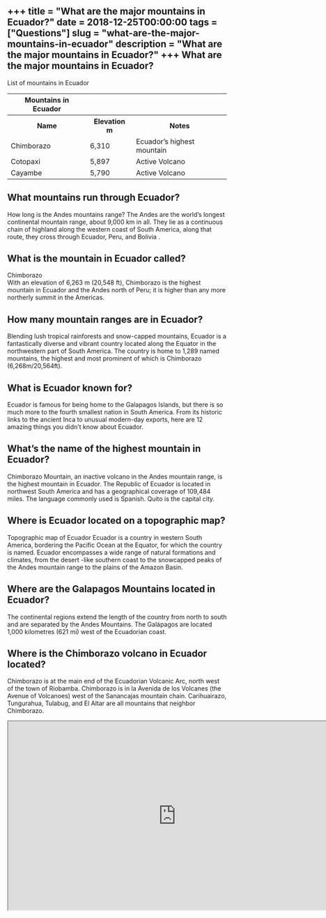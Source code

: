 +++
title = "What are the major mountains in Ecuador?"
date = 2018-12-25T00:00:00
tags = ["Questions"]
slug = "what-are-the-major-mountains-in-ecuador"
description = "What are the major mountains in Ecuador?"
+++
What are the major mountains in Ecuador?
----------------------------------------

List of mountains in Ecuador

<table><tr><th>Mountains in Ecuador</th></tr><tr><th>Name</th><th>Elevation m</th><th>Notes</th></tr><tr><td>Chimborazo</td><td>6,310</td><td>Ecuador’s highest mountain</td></tr><tr><td>Cotopaxi</td><td>5,897</td><td>Active Volcano</td></tr><tr><td>Cayambe</td><td>5,790</td><td>Active Volcano</td></tr></table>

What mountains run through Ecuador?
-----------------------------------

How long is the Andes mountains range? The Andes are the world’s longest continental mountain range, about 9,000 km in all. They lie as a continuous chain of highland along the western coast of South America, along that route, they cross through Ecuador, Peru, and Bolivia .

What is the mountain in Ecuador called?
---------------------------------------

Chimborazo  
With an elevation of 6,263 m (20,548 ft), Chimborazo is the highest mountain in Ecuador and the Andes north of Peru; it is higher than any more northerly summit in the Americas.

How many mountain ranges are in Ecuador?
----------------------------------------

Blending lush tropical rainforests and snow-capped mountains, Ecuador is a fantastically diverse and vibrant country located along the Equator in the northwestern part of South America. The country is home to 1,289 named mountains, the highest and most prominent of which is Chimborazo (6,268m/20,564ft).

What is Ecuador known for?
--------------------------

Ecuador is famous for being home to the Galapagos Islands, but there is so much more to the fourth smallest nation in South America. From its historic links to the ancient Inca to unusual modern-day exports, here are 12 amazing things you didn’t know about Ecuador.

What’s the name of the highest mountain in Ecuador?
---------------------------------------------------

Chimborazo Mountain, an inactive volcano in the Andes mountain range, is the highest mountain in Ecuador. The Republic of Ecuador is located in northwest South America and has a geographical coverage of 109,484 miles. The language commonly used is Spanish. Quito is the capital city.

Where is Ecuador located on a topographic map?
----------------------------------------------

Topographic map of Ecuador Ecuador is a country in western South America, bordering the Pacific Ocean at the Equator, for which the country is named. Ecuador encompasses a wide range of natural formations and climates, from the desert -like southern coast to the snowcapped peaks of the Andes mountain range to the plains of the Amazon Basin.

Where are the Galapagos Mountains located in Ecuador?
-----------------------------------------------------

The continental regions extend the length of the country from north to south and are separated by the Andes Mountains. The Galápagos are located 1,000 kilometres (621 mi) west of the Ecuadorian coast.

Where is the Chimborazo volcano in Ecuador located?
---------------------------------------------------

Chimborazo is at the main end of the Ecuadorian Volcanic Arc, north west of the town of Riobamba. Chimborazo is in la Avenida de los Volcanes (the Avenue of Volcanoes) west of the Sanancajas mountain chain. Carihuairazo, Tungurahua, Tulabug, and El Altar are all mountains that neighbor Chimborazo.

<iframe allow="accelerometer; autoplay; clipboard-write; encrypted-media; gyroscope; picture-in-picture" allowfullscreen="" class="__youtube_prefs__  epyt-is-override  no-lazyload" data-no-lazy="1" data-origheight="433" data-origwidth="770" data-skipgform_ajax_framebjll="" height="433" id="_ytid_48949" loading="lazy" src="https://www.youtube.com/embed/9K3lniQ6yi4?enablejsapi=1&autoplay=0&cc_load_policy=0&cc_lang_pref=&iv_load_policy=1&loop=0&modestbranding=0&rel=1&fs=1&playsinline=0&autohide=2&theme=dark&color=red&controls=1&" title="YouTube player" width="770"></iframe>